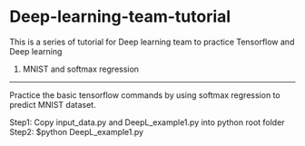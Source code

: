 # Deep-learning-team-tutorial
This is a series of tutorial for Deep learning team to practice Tensorflow and Deep learning

1. MNIST and softmax regression
----------------------------------
Practice the basic tensorflow commands by using softmax regression to predict MNIST dataset.
   
Step1: Copy input_data.py and DeepL_example1.py into python root folder
Step2: $python DeepL_example1.py
